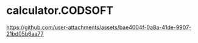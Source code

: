 # calculator.CODSOFT


https://github.com/user-attachments/assets/bae4004f-0a8a-41de-9907-21bd05b6aa77

